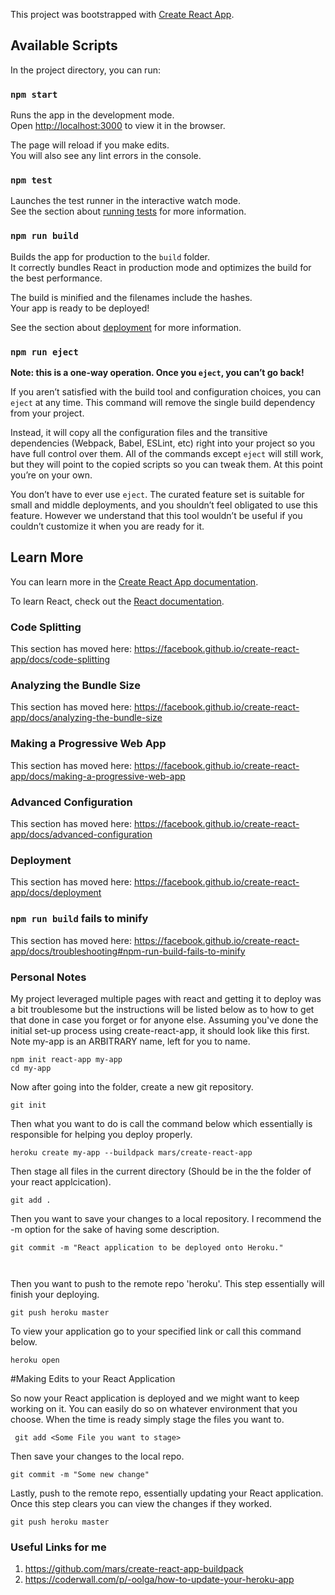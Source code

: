 This project was bootstrapped with [Create React App](https://github.com/facebook/create-react-app).

## Available Scripts

In the project directory, you can run:

### `npm start`

Runs the app in the development mode.<br />
Open [http://localhost:3000](http://localhost:3000) to view it in the browser.

The page will reload if you make edits.<br />
You will also see any lint errors in the console.

### `npm test`

Launches the test runner in the interactive watch mode.<br />
See the section about [running tests](https://facebook.github.io/create-react-app/docs/running-tests) for more information.

### `npm run build`

Builds the app for production to the `build` folder.<br />
It correctly bundles React in production mode and optimizes the build for the best performance.

The build is minified and the filenames include the hashes.<br />
Your app is ready to be deployed!

See the section about [deployment](https://facebook.github.io/create-react-app/docs/deployment) for more information.

### `npm run eject`

**Note: this is a one-way operation. Once you `eject`, you can’t go back!**

If you aren’t satisfied with the build tool and configuration choices, you can `eject` at any time. This command will remove the single build dependency from your project.

Instead, it will copy all the configuration files and the transitive dependencies (Webpack, Babel, ESLint, etc) right into your project so you have full control over them. All of the commands except `eject` will still work, but they will point to the copied scripts so you can tweak them. At this point you’re on your own.

You don’t have to ever use `eject`. The curated feature set is suitable for small and middle deployments, and you shouldn’t feel obligated to use this feature. However we understand that this tool wouldn’t be useful if you couldn’t customize it when you are ready for it.

## Learn More

You can learn more in the [Create React App documentation](https://facebook.github.io/create-react-app/docs/getting-started).

To learn React, check out the [React documentation](https://reactjs.org/).

### Code Splitting

This section has moved here: https://facebook.github.io/create-react-app/docs/code-splitting

### Analyzing the Bundle Size

This section has moved here: https://facebook.github.io/create-react-app/docs/analyzing-the-bundle-size

### Making a Progressive Web App

This section has moved here: https://facebook.github.io/create-react-app/docs/making-a-progressive-web-app

### Advanced Configuration

This section has moved here: https://facebook.github.io/create-react-app/docs/advanced-configuration

### Deployment

This section has moved here: https://facebook.github.io/create-react-app/docs/deployment

### `npm run build` fails to minify

This section has moved here: https://facebook.github.io/create-react-app/docs/troubleshooting#npm-run-build-fails-to-minify

### Personal Notes
  My project leveraged multiple pages with react and getting it to deploy was a bit troublesome but the instructions will be listed below as to how to get that done in case you forget or for anyone else. Assuming you've done the initial set-up process  using create-react-app, it should look like this first. Note my-app is an ARBITRARY name, left for you to name.
  ```
  npm init react-app my-app
  cd my-app
  ```
 Now after going into the folder, create a new git repository.
 
 ```
 git init
 ```
 Then what you want to do is call the command below which essentially is responsible for helping you deploy properly.
 ```
 heroku create my-app --buildpack mars/create-react-app
 ```
 Then stage all files in the current directory (Should be in the the folder of your react applcication).
 ```
 git add .
 ```
 Then you want to save your changes to a local repository. I recommend the -m option for the sake of having some description.
 
 ```
 git commit -m "React application to be deployed onto Heroku."
 
 
 
 ```

Then you want to push to the remote repo 'heroku'. This step essentially will finish your deploying.

```
git push heroku master
```
To view your application go to your specified link or call this command below.
```
heroku open
```

#Making Edits to your React Application

So now your React application is deployed and we might want to keep working on it. You can easily do so on whatever environment that you choose. When the time is ready simply stage the files you want to.

```
 git add <Some File you want to stage>
```
Then save your changes to the local repo.
```
git commit -m "Some new change"
```
Lastly, push to the remote repo, essentially updating your React application. Once this step clears you can view the changes if they worked.
```
git push heroku master
```


### Useful Links for me
1) https://github.com/mars/create-react-app-buildpack
2) https://coderwall.com/p/-oolga/how-to-update-your-heroku-app
